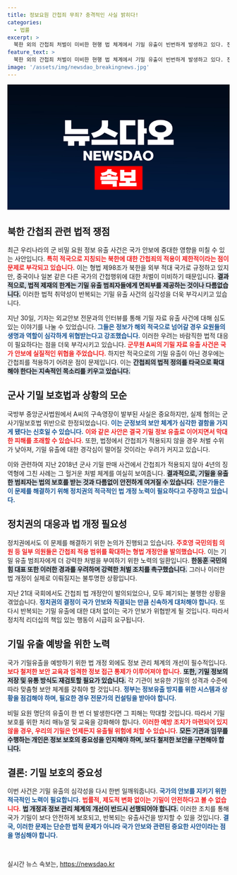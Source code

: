 ```yaml
---
title: 정보요원 간첩죄 무죄? 충격적인 사실 밝히다!
categories:
  - 법률
excerpt: >
  북한 외의 간첩죄 처벌이 미비한 현행 법 체계에서 기밀 유출이 빈번하게 발생하고 있다. 전문가들은 이에 대한 심각성을 지적하며 법 개정의 시급성을 강조한다. 국민의힘에서도 간첩죄 확대 개정을 주장하지만, 현실성은 여전히 미지수다.
feature_text: >
  북한 외의 간첩죄 처벌이 미비한 현행 법 체계에서 기밀 유출이 빈번하게 발생하고 있다. 전문가들은 이에 대한 심각성을 지적하며 법 개정의 시급성을 강조한다. 국민의힘에서도 간첩죄 확대 개정을 주장하지만, 현실성은 여전히 미지수다.
image: '/assets/img/newsdao_breakingnews.jpg'
---
```


<p><img src="/assets/img/newsdao_breakingnews.jpg" alt="ontimetimes 속보" /></p>

<h2 data-ke-size="size26">북한 간첩죄 관련 법적 쟁점</h2>

<p data-ke-size="size16">최근 우리나라의 군 비밀 요원 정보 유출 사건은 국가 안보에 중대한 영향을 미칠 수 있는 사안입니다. <b><span style="color: #ee2323;">특히 적국으로 지칭되는 북한에 대한 간첩죄의 적용이 제한적이라는 점이 문제로 부각되고 있습니다.</span></b> 이는 형법 제98조가 북한을 외부 적대 국가로 규정하고 있지만, 중국이나 일본 같은 다른 국가의 간첩행위에 대한 처벌이 미비하기 때문입니다. <b><span style="background-color: #21538527;">결과적으로, 법적 제재의 한계는 기밀 유출 범죄자들에게 면죄부를 제공하는 것이나 다름없습니다.</span></b> 이러한 법적 취약성이 반복되는 기밀 유출 사건의 심각성을 더욱 부각시키고 있습니다.</p>

<p data-ke-size="size16">지난 30일, 기자는 외교안보 전문과의 인터뷰를 통해 기밀 자료 유출 사건에 대해 심도 있는 이야기를 나눌 수 있었습니다. <b><span style="color: #1a5490;">그들은 정보가 해외 적국으로 넘어갈 경우 요원들의 생명과 역할이 심각하게 위협받는다고 강조했습니다.</span></b> 이러한 우려는 바람직한 법적 대응이 필요하다는 점을 더욱 부각시키고 있습니다. <b><span style="color: #ee2323;">군무원 A씨의 기밀 자료 유출 사건은 국가 안보에 실질적인 위협을 주었습니다.</span></b> 하지만 적국으로의 기밀 유출이 아닌 경우에는 간첩죄를 적용하기 어려운 점이 문제입니다. 이는 <b><span style="background-color: #21538527;">간첩죄의 법적 정의를 타국으로 확대해야 한다는 지속적인 목소리를 키우고 있습니다.</span></b></p>

<h2 data-ke-size="size26">군사 기밀 보호법과 상황의 모순</h2>

<p data-ke-size="size16">국방부 중앙군사법원에서 A씨의 구속영장이 발부된 사실은 중요하지만, 실제 혐의는 군사기밀보호법 위반으로 한정되었습니다. <b><span style="color: #1a5490;">이는 군정보의 보안 체계가 심각한 결함을 가지게 됐다는 신호일 수 있습니다.</span></b> <b><span style="color: #ee2323;">이와 같은 사안은 결국 기밀 정보 유출로 이어지면서 막대한 피해를 초래할 수 있습니다.</span></b> 또한, 법정에서 간첩죄가 적용되지 않을 경우 처벌 수위가 낮아져, 기밀 유출에 대한 경각심이 떨어질 것이라는 우려가 커지고 있습니다.</p>

<p data-ke-size="size16">이와 관련하여 지난 2018년 군사 기밀 판매 사건에서 간첩죄가 적용되지 않아 4년의 징역형에 그친 사례는 그 헐거운 처벌 체계를 여실히 보여줍니다. <b><span style="background-color: #21538527;">결과적으로, 기밀을 유출한 범죄자는 법의 보호를 받는 것과 다름없이 안전하게 여겨질 수 있습니다.</span></b> <b><span style="color: #1a5490;">전문가들은 이 문제를 해결하기 위해 정치권의 적극적인 법 개정 노력이 필요하다고 주장하고 있습니다.</span></b></p>

<h2 data-ke-size="size26">정치권의 대응과 법 개정 필요성</h2>

<p data-ke-size="size16">정치권에서도 이 문제를 해결하기 위한 논의가 진행되고 있습니다. <b><span style="color: #ee2323;">주호영 국민의힘 의원 등 일부 의원들은 간첩죄 적용 범위를 확대하는 형법 개정안을 발의했습니다.</span></b> 이는 기밀 유출 범죄자에게 더 강력한 처벌을 부여하기 위한 노력의 일환입니다. <b><span style="background-color: #21538527;">한동훈 국민의힘 대표 또한 이러한 경과를 우려하며 강력한 처벌 조치를 촉구했습니다.</span></b> 그러나 이러한 법 개정이 실제로 이뤄질지는 불투명한 상황입니다.</p>

<p data-ke-size="size16">지난 21대 국회에서도 간첩죄 법 개정안이 발의되었으나, 모두 폐기되는 불행한 상황을 겪었습니다. <b><span style="color: #1a5490;">정치권의 결정이 국가 안보와 직결되는 만큼 신속하게 대처해야 합니다.</span></b> 또 다시 반복되는 기밀 유출에 대한 대처 없이는 국가 안보가 위협받게 될 것입니다. 따라서 정치적 리더십의 책임 있는 행동이 시급히 요구됩니다.</p>

<h2 data-ke-size="size26">기밀 유출 예방을 위한 노력</h2>

<p data-ke-size="size16">국가 기밀유출을 예방하기 위한 법 개정 외에도 정보 관리 체계의 개선이 필수적입니다. <b><span style="color: #ee2323;">보다 철저한 보안 교육과 엄격한 정보 접근 통제가 이루어져야 합니다.</span></b> <b><span style="background-color: #21538527;">또한, 기밀 정보의 저장 및 유통 방식도 재검토할 필요가 있습니다.</span></b> 각 기관이 보유한 기밀의 성격과 수준에 따라 맞춤형 보안 체계를 갖춰야 할 것입니다. <b><span style="color: #1a5490;">정부는 정보유출 방지를 위한 시스템과 상황을 점검해야 하며, 필요한 경우 전문가의 컨설팅을 받아야 합니다.</span></b></p>

<p data-ke-size="size16">비밀 요원 명단의 유출이 한 번 더 발생한다면 그 피해는 막대할 것입니다. 따라서 기밀 보호를 위한 처리 매뉴얼 및 교육을 강화해야 합니다. <b><span style="color: #ee2323;">이러한 예방 조치가 마련되어 있지 않을 경우, 우리의 기밀은 언제든지 유출될 위험에 처할 수 있습니다.</span></b> <b><span style="background-color: #21538527;">모든 기관과 임무를 수행하는 개인은 정보 보호의 중요성을 인지해야 하며, 보다 철저한 보안을 구현해야 합니다.</span></b></p>

<h2 data-ke-size="size26">결론: 기밀 보호의 중요성</h2>

<p data-ke-size="size16">이번 사건은 기밀 유출의 심각성을 다시 한번 일깨워줍니다. <b><span style="color: #1a5490;">국가의 안보를 지키기 위한 적극적인 노력이 필요합니다.</span></b> <b><span style="color: #ee2323;">법률적, 제도적 변화 없이는 기밀이 안전하다고 볼 수 없습니다.</span></b> <b><span style="background-color: #21538527;">법 개정과 정보 관리 체계의 개선이 반드시 선행되어야 합니다.</span></b> 이러한 조치를 통해 국가 기밀이 보다 안전하게 보호되고, 반복되는 유출사건을 방지할 수 있을 것입니다. <b><span style="color: #1a5490;">결국, 이러한 문제는 단순한 법적 문제가 아니라 국가 안보와 관련된 중요한 사안이라는 점을 명심해야 합니다.</span></b></p>

<p data-ke-size="size16">&nbsp;</p>
실시간 뉴스 속보는, <a href="https://newsdao.kr" rel="dofollow">https://newsdao.kr</a>


